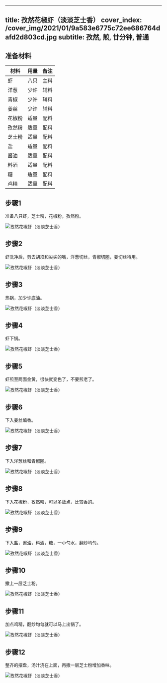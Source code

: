 
---
title: 孜然花椒虾（淡淡芝士香）
cover_index: /cover_img/2021/01/9a583e6775c72ee686764dafd2d803cd.jpg
subtitle: 孜然, 煎, 廿分钟, 普通
---

## 准备材料

| 材料     | 用量 | 备注|
| ------- | ----- | --- |
| 虾 | 八只| 主料 |
| 洋葱 | 少许| 辅料 |
| 青椒 | 少许| 辅料 |
| 姜丝 | 少许| 辅料 |
| 花椒粉 | 适量| 配料 |
| 孜然粉 | 适量| 配料 |
| 芝士粉 | 适量| 配料 |
| 盐 | 适量| 配料 |
| 酱油 | 适量| 配料 |
| 料酒 | 适量| 配料 |
| 糖 | 适量| 配料 |
| 鸡精 | 适量| 配料 |

## 步骤1

准备八只虾，芝士粉，花椒粉，孜然粉。

![孜然花椒虾（淡淡芝士香）](https://i8.meishichina.com/attachment/recipe/201010/201010111915172.jpg?x-oss-process=style/p320) 

## 步骤2

虾洗净后，剪去胡须和尖尖的嘴，洋葱切丝，青椒切圈，姜切丝待用。

![孜然花椒虾（淡淡芝士香）](https://i8.meishichina.com/attachment/recipe/201010/201010111915516.jpg?x-oss-process=style/p320) 

## 步骤3

热锅，加少许底油。

![孜然花椒虾（淡淡芝士香）](https://i8.meishichina.com/attachment/recipe/201010/201010111916247.jpg?x-oss-process=style/p320) 

## 步骤4

虾下锅。

![孜然花椒虾（淡淡芝士香）](https://i8.meishichina.com/attachment/recipe/201010/201010111916455.jpg?x-oss-process=style/p320) 

## 步骤5

虾煎至两面金黄，很快就变色了，不要煎老了。

![孜然花椒虾（淡淡芝士香）](https://i8.meishichina.com/attachment/recipe/201010/201010111917066.jpg?x-oss-process=style/p320) 

## 步骤6

下入姜丝煸香。

![孜然花椒虾（淡淡芝士香）](https://i8.meishichina.com/attachment/recipe/201010/201010111917223.jpg?x-oss-process=style/p320) 

## 步骤7

下入洋葱丝和青椒圈。

![孜然花椒虾（淡淡芝士香）](https://i8.meishichina.com/attachment/recipe/201010/201010111917576.jpg?x-oss-process=style/p320) 

## 步骤8

下入花椒粉，孜然粉，可以多放点，比较香的。

![孜然花椒虾（淡淡芝士香）](https://i8.meishichina.com/attachment/recipe/201010/201010111918123.jpg?x-oss-process=style/p320) 

## 步骤9

下入盐，酱油，料酒，糖，一小勺水，翻炒均匀。

![孜然花椒虾（淡淡芝士香）](https://i8.meishichina.com/attachment/recipe/201010/201010111918287.jpg?x-oss-process=style/p320) 

## 步骤10

撒上一层芝士粉。

![孜然花椒虾（淡淡芝士香）](https://i8.meishichina.com/attachment/recipe/201010/201010111918577.jpg?x-oss-process=style/p320) 

## 步骤11

加点鸡精，翻炒均匀就可以马上出锅了。

![孜然花椒虾（淡淡芝士香）](https://i8.meishichina.com/attachment/recipe/201010/201010111919171.jpg?x-oss-process=style/p320) 

## 步骤12

整齐的摆盘，汤汁浇在上面，再撒一层芝士粉增加香味。

![孜然花椒虾（淡淡芝士香）](https://i8.meishichina.com/attachment/recipe/201010/201010111929010.jpg?x-oss-process=style/p320) 

